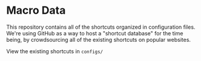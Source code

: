 # Macro Data
This repository contains all of the shortcuts organized in configuration files. We're using GitHub as a way to host a "shortcut database" for the time being, by crowdsourcing all of the existing shortcuts on popular websites.

View the existing shortcuts in `configs/`
